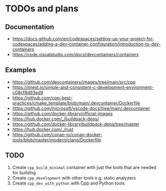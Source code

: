 # TODOs and plans

## Documentation

- <https://docs.github.com/en/codespaces/setting-up-your-project-for-codespaces/adding-a-dev-container-configuration/introduction-to-dev-containers>
- <https://code.visualstudio.com/docs/devcontainers/containers>

## Examples

- <https://github.com/devcontainers/images/tree/main/src/cpp>
- <https://itnext.io/simple-and-consistent-c-development-environment-c08cf8d93ed9>
- <https://github.com/cpp-best-practices/cmake_template/blob/main/.devcontainer/Dockerfile>
- https://github.com/microsoft/vscode-docs/tree/main/.devcontainer
- https://github.com/docker-library/official-images
- https://hub.docker.com/_/buildpack-deps/
- https://github.com/docker-library/buildpack-deps/tree/master
- https://hub.docker.com/_/rust
- https://github.com/conan-io/conan-docker-tools/blob/master/modern/clang/Dockerfile

## TODO

1. Create `cpp_build_minimal` container with just the tools that are needed for building
2. Create `cpp_development` with other tools e.g. static analyzers
3. Create `cpp_dev_with_python` with Cpp and Python tools

